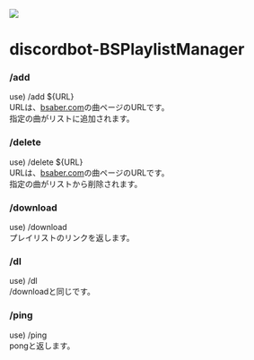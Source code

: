 ![](https://github.com/jundoll/discordbot-BSPlaylistManager/workflows/lint/badge.svg)
# discordbot-BSPlaylistManager

### /add
use) /add ${URL}  
URLは、[bsaber.com](https://bsaber.com/)の曲ページのURLです。  
指定の曲がリストに追加されます。

### /delete
use) /delete ${URL}  
URLは、[bsaber.com](https://bsaber.com/)の曲ページのURLです。  
指定の曲がリストから削除されます。

### /download
use) /download  
プレイリストのリンクを返します。

### /dl
use) /dl  
/downloadと同じです。

### /ping
use) /ping  
pongと返します。

